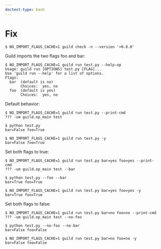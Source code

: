 ```yaml
---
doctest-type: bash
---
```


# Fix

    $ NO_IMPORT_FLAGS_CACHE=1 guild check -n --version '>0.8.0'

Guild imports the two flags foo and bar:

    $ NO_IMPORT_FLAGS_CACHE=1 guild run test.py --help-op
    Usage: guild run [OPTIONS] test.py [FLAG]...
    Use 'guild run --help' for a list of options.
    Flags:
      bar  (default is no)
           Choices:  yes, no
      foo  (default is yes)
           Choices:  yes, no

Default behavior:

    $ NO_IMPORT_FLAGS_CACHE=1 guild run test.py --print-cmd
    ??? -um guild.op_main test

    $ python test.py
    bar=False foo=True

    $ NO_IMPORT_FLAGS_CACHE=1 guild run test.py -y
    bar=False foo=True

Set both flags to true:

    $ NO_IMPORT_FLAGS_CACHE=1 guild run test.py bar=yes foo=yes --print-cmd
    ??? -um guild.op_main test --bar

    $ python test.py --foo --bar
    bar=True foo=True

    $ NO_IMPORT_FLAGS_CACHE=1 guild run test.py bar=yes foo=yes -y
    bar=True foo=True

Set both flags to false:

    $ NO_IMPORT_FLAGS_CACHE=1 guild run test.py bar=no foo=no --print-cmd
    ??? -um guild.op_main test --no-foo

    $ python test.py --no-foo --no-bar
    bar=False foo=False

    $ NO_IMPORT_FLAGS_CACHE=1 guild run test.py bar=no foo=no -y
    bar=False foo=False
